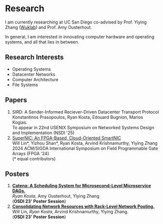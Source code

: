 # Research
I am currently researching at UC San Diego co-advised by Prof. Yiying Zhang ([Wuklab](https://wuklab.io)) and Prof. Amy Ousterhout. 

In general, I am interested in innovating computer hardware and operating systems, and all that lies in between.
## Research Interests
- Operating Systems
- Datacenter Networks
- Computer Architecture 
- File Systems 

## Papers

1. SIRD: A Sender-Informed Reciever-Driven Datacenter Transport Protocol   
Konstantinos Prasopoulos, Ryan Kosta, Edouard Bugnion, Marios Kogias.  
To appear in 22nd USENIX Symposium on Networked Systems Design and Implementation (NSDI '25) 
2. [SuperNIC: An FPGA-Based, Cloud-Oriented SmartNIC](https://dl.acm.org/doi/10.1145/3626202.3637564)  
Will Lin\*, Yizhou Shan\*, Ryan Kosta, Arvind Krishnamurthy, Yiying Zhang    
2024 ACM/SIGDA International Symposium on Field Programmable Gate Arrays (FPGA '24)  
(\* equal contributors)

## Posters

1. **[Catena: A Scheduling System for Microsecond-Level Microservice DAGs.](../media/osdi-23-poster-catena-full.pdf)**   
*Ryan Kosta*, Amy Ousterhout, Yiying Zhang  
(**OSDI 23' Poster Session**)
2. **[Consolidating Network Resources with Rack-Level Network Pooling.](../media/osdi-23-poster-snic-full.pdf)**  
Will Lin, *Ryan Kosta*, Arvind Krishnamurthy, Yiying Zhang.  
(**OSDI 23' Poster Session**)



